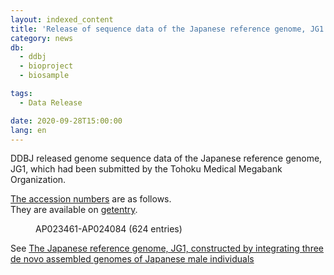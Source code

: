 ```yaml
---
layout: indexed_content
title: 'Release of sequence data of the Japanese reference genome, JG1'
category: news
db:
  - ddbj
  - bioproject
  - biosample

tags:
  - Data Release

date: 2020-09-28T15:00:00
lang: en
---
```


<p>DDBJ released genome sequence data of the Japanese reference genome, JG1, which had been submitted by the Tohoku Medical Megabank Organization. </p>

<p><a href="" /ddbj/documents/accessions.html"">The accession numbers</a> are as follows. <br>They are available on <a href="" http://getentry.ddbj.nig.ac.jp/top-e.html"">getentry</a>. </p>

<dl>
    <dd>AP023461-AP024084 (624 entries)</dd>
</dl>

<p>See <a href="https://www.megabank.tohoku.ac.jp/english/timeline/20190225_01/">The Japanese reference genome, JG1, constructed by integrating three de novo assembled genomes of Japanese male individuals</a></p>
